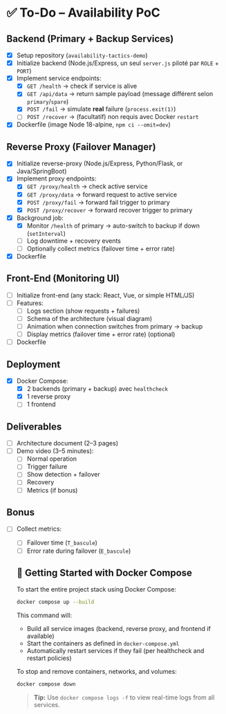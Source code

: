 # ✅ To-Do – Availability PoC

## Backend (Primary + Backup Services)
- [x] Setup repository (`availability-tactics-demo`)
- [x] Initialize backend (Node.js/Express, un seul `server.js` piloté par `ROLE` + `PORT`)
- [x] Implement service endpoints:
  - [x] `GET /health` → check if service is alive
  - [x] `GET /api/data` → return sample payload (message différent selon `primary`/`spare`)
  - [x] `POST /fail` → simulate **real** failure (`process.exit(1)`)
  - [ ] `POST /recover` → (facultatif) non requis avec Docker `restart`
- [x] Dockerfile (image Node 18-alpine, `npm ci --omit=dev`)

## Reverse Proxy (Failover Manager)
- [x] Initialize reverse-proxy (Node.js/Express, Python/Flask, or Java/SpringBoot)
- [x] Implement proxy endpoints:
  - [x] `GET /proxy/health` → check active service
  - [x] `GET /proxy/data` → forward request to active service
  - [x] `POST /proxy/fail` → forward fail trigger to primary
  - [x] `POST /proxy/recover` → forward recover trigger to primary
- [x] Background job:
    - [x] Monitor `/health` of primary → auto-switch to backup if down (`setInterval`)
  - [ ] Log downtime + recovery events
  - [ ] Optionally collect metrics (failover time + error rate)
- [x] Dockerfile

## Front-End (Monitoring UI)
- [ ] Initialize front-end (any stack: React, Vue, or simple HTML/JS)
- [ ] Features:
  - [ ] Logs section (show requests + failures)
  - [ ] Schema of the architecture (visual diagram)
  - [ ] Animation when connection switches from primary → backup
  - [ ] Display metrics (failover time + error rate) (optional)
- [ ] Dockerfile

## Deployment
- [x] Docker Compose:
  - [x] 2 backends (primary + backup)  avec `healthcheck`
  - [x] 1 reverse proxy
  - [ ] 1 frontend

## Deliverables
- [ ] Architecture document (2–3 pages)
- [ ] Demo video (3–5 minutes):
  - [ ] Normal operation
  - [ ] Trigger failure
  - [ ] Show detection + failover
  - [ ] Recovery
  - [ ] Metrics (if bonus)

## Bonus
- [ ] Collect metrics:
  - [ ] Failover time (`T_bascule`)
  - [ ] Error rate during failover (`E_bascule`)

  ## 🚀 Getting Started with Docker Compose

  To start the entire project stack using Docker Compose:

  ```bash
  docker compose up --build
  ```

  This command will:
  - Build all service images (backend, reverse proxy, and frontend if available)
  - Start the containers as defined in `docker-compose.yml`
  - Automatically restart services if they fail (per healthcheck and restart policies)

  To stop and remove containers, networks, and volumes:

  ```bash
  docker compose down
  ```

  > **Tip:** Use `docker compose logs -f` to view real-time logs from all services.